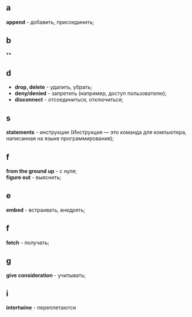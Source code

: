 ## a
**append** - добавить, присоединить;

## b
**

## d
- **drop, delete** - удалить, убрать;  
- **deny/denied** - запретить (например, доступ пользователю);  
- **disconnect** - отсоединиться, отключиться;  


## s
**statements** - инструкции (Инструкция — это команда для компьютера, написанная на языке программирования);

## f
**from the ground up**  - с нуля;  
**figure out** - выяснить;

## e
**embed** - встраивать, внедрять;

## f
**fetch** - получать;

## g 
**give consideration** - учитывать;

## i
**intertwine** - переплетаются
